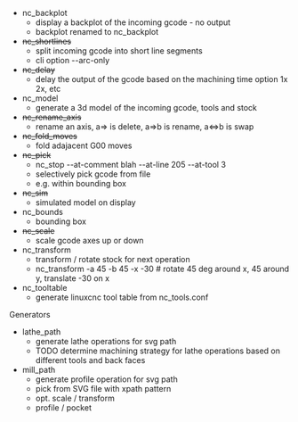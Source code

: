  * nc_backplot
    * display a backplot of the incoming gcode - no output
    * backplot renamed to nc_backplot
 * ~~nc_shortlines~~
    * split incoming gcode into short line segments
    * cli option --arc-only
 * ~~nc_delay~~
    * delay the output of the gcode based on the machining time option 1x 2x, etc
 * nc_model
    * generate a 3d model of the incoming gcode, tools and stock
 * ~~nc_rename_axis~~
    * rename an axis, a=> is delete, a=>b is rename, a<=>b is swap
 * ~~nc_fold_moves~~
    * fold adajacent G00 moves
 * ~~nc_pick~~
    * nc_stop --at-comment blah --at-line 205 --at-tool 3
    * selectively pick gcode from file
    * e.g. within bounding box
 * ~~nc_sim~~
    * simulated model on display
 * nc_bounds
    * bounding box
 * ~~nc_scale~~
    * scale gcode axes up or down
 * nc_transform
    * transform / rotate stock for next operation
    * nc_transform -a 45 -b 45 -x -30 # rotate 45 deg around x, 45 around y, translate -30 on x
 * nc_tooltable
    * generate linuxcnc tool table from nc_tools.conf

Generators
 * lathe_path
    * generate lathe operations for svg path
    * TODO determine machining strategy for lathe operations based on different tools and back faces
 * mill_path
    * generate profile operation for svg path
    * pick from SVG file with xpath pattern
    * opt. scale / transform
    * profile / pocket
